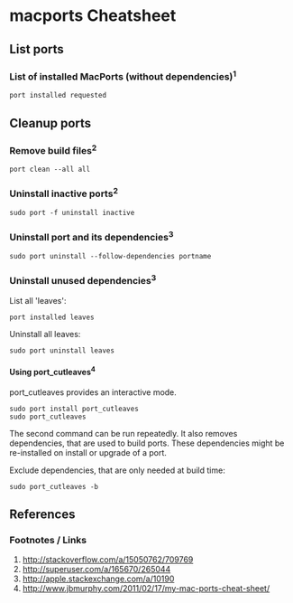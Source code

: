 # macports Cheatsheet

## List ports

### List of installed MacPorts (without dependencies)<sup>1</sup>

    port installed requested

## Cleanup ports

### Remove build files<sup>2</sup>

    port clean --all all

### Uninstall inactive ports<sup>2</sup>

    sudo port -f uninstall inactive

### Uninstall port and its dependencies<sup>3</sup>

    sudo port uninstall --follow-dependencies portname

### Uninstall unused dependencies<sup>3</sup>

List all 'leaves':

    port installed leaves

Uninstall all leaves:

    sudo port uninstall leaves

#### Using port_cutleaves<sup>4</sup>

port_cutleaves provides an interactive mode.

    sudo port install port_cutleaves
    sudo port_cutleaves

The second command can be run repeatedly. It also removes dependencies, that are used to build ports.
These dependencies might be re-installed on install or upgrade of a port.

Exclude dependencies, that are only needed at build time:

    sudo port_cutleaves -b

## References

### Footnotes / Links

1. http://stackoverflow.com/a/15050762/709769
2. http://superuser.com/a/165670/265044
3. http://apple.stackexchange.com/a/10190
4. http://www.jbmurphy.com/2011/02/17/my-mac-ports-cheat-sheet/
